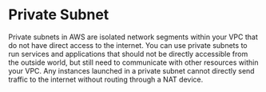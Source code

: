 # Private Subnet

Private subnets in AWS are isolated network segments within your VPC that do not have direct access to the internet. You can use private subnets to run services and applications that should not be directly accessible from the outside world, but still need to communicate with other resources within your VPC. Any instances launched in a private subnet cannot directly send traffic to the internet without routing through a NAT device.